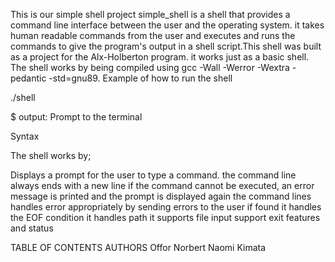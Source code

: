 This is our simple shell project 
simple_shell is a shell that provides a command line interface between the user and the operating system. it takes human readable commands from the user and executes and runs the commands to give the program's output in a shell script.This shell was built as a project for the Alx-Holberton program. it works just as a basic shell. The shell works by being compiled using gcc -Wall -Werror -Wextra -pedantic -std=gnu89.
Example of how to run the shell

./shell

$ output: Prompt to the terminal

Syntax

The shell works by;

Displays a prompt for the user to type a command. the command line always ends with a new line
if the command cannot be executed, an error message is printed and the prompt is displayed again
the command lines handles error appropriately by sending errors to the user if found
it handles the EOF condition
it handles path
it supports file input
support exit features and status

TABLE OF CONTENTS
AUTHORS
Offor Norbert
Naomi Kimata

